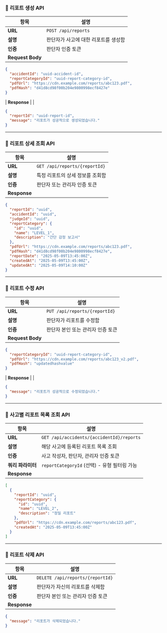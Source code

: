 
### 🧠 **리포트 생성 API**

| 항목               | 설명                   |
| ---------------- | -------------------- |
| **URL**          | `POST /api/reports`  |
| **설명**           | 판단자가 사고에 대한 리포트를 생성함 |
| **인증**           | 판단자 인증 토큰            |
| **Request Body** |                      |

```json
{
  "accidentId": "uuid-accident-id",
  "reportCategoryId": "uuid-report-category-id",
  "pdfUrl": "https://cdn.example.com/reports/abc123.pdf",
  "pdfHash": "d41d8cd98f00b204e9800998ecf8427e"
}
```

\| **Response**     |                                   |

```json
{
  "reportId": "uuid-report-id",
  "message": "리포트가 성공적으로 생성되었습니다."
}
```

---

### 🧠 **리포트 상세 조회 API**

| 항목           | 설명                            |
| ------------ | ----------------------------- |
| **URL**      | `GET /api/reports/{reportId}` |
| **설명**       | 특정 리포트의 상세 정보를 조회함            |
| **인증**       | 판단자 또는 관리자 인증 토큰              |
| **Response** |                               |

```json
{
  "reportId": "uuid",
  "accidentId": "uuid",
  "judgeId": "uuid",
  "reportCategory": {
    "id": "uuid",
    "name": "LEVEL_1",
    "description": "간단 감정 보고서"
  },
  "pdfUrl": "https://cdn.example.com/reports/abc123.pdf",
  "pdfHash": "d41d8cd98f00b204e9800998ecf8427e",
  "reportDate": "2025-05-09T13:45:00Z",
  "createdAt": "2025-05-09T13:45:00Z",
  "updatedAt": "2025-05-09T14:10:00Z"
}
```

---

### 🧠 **리포트 수정 API**

| 항목               | 설명                            |
| ---------------- | ----------------------------- |
| **URL**          | `PUT /api/reports/{reportId}` |
| **설명**           | 판단자가 리포트를 수정함                 |
| **인증**           | 판단자 본인 또는 관리자 인증 토큰           |
| **Request Body** |                               |

```json
{
  "reportCategoryId": "uuid-report-category-id",
  "pdfUrl": "https://cdn.example.com/reports/abc123_v2.pdf",
  "pdfHash": "updatedhashvalue"
}
```

\| **Response**     |                                |

```json
{
  "message": "리포트가 성공적으로 수정되었습니다."
}
```

---

### 🧠 **사고별 리포트 목록 조회 API**

| 항목           | 설명                                        |
| ------------ | ----------------------------------------- |
| **URL**      | `GET /api/accidents/{accidentId}/reports` |
| **설명**       | 해당 사고에 등록된 리포트 목록 조회                      |
| **인증**       | 사고 작성자, 판단자, 관리자 인증 토큰                    |
| **쿼리 파라미터**  | `reportCategoryId` (선택) - 유형 필터링 가능       |
| **Response** |                                           |

```json
[
  {
    "reportId": "uuid",
    "reportCategory": {
      "id": "uuid",
      "name": "LEVEL_2",
      "description": "정밀 리포트"
    },
    "pdfUrl": "https://cdn.example.com/reports/abc123.pdf",
    "createdAt": "2025-05-09T13:45:00Z"
  }
]
```

---

### 🧠 **리포트 삭제 API**

| 항목           | 설명                               |
| ------------ | -------------------------------- |
| **URL**      | `DELETE /api/reports/{reportId}` |
| **설명**       | 판단자가 자신의 리포트를 삭제함                |
| **인증**       | 판단자 본인 또는 관리자 인증 토큰              |
| **Response** |                                  |

```json
{
  "message": "리포트가 삭제되었습니다."
}
```

